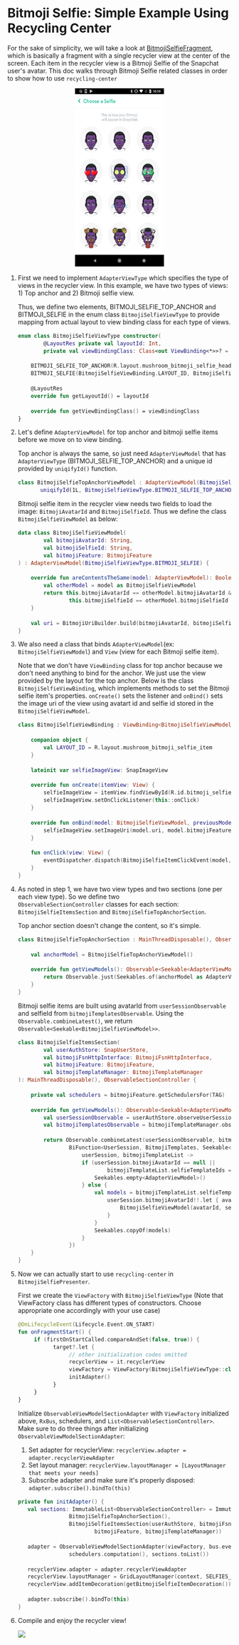 # Bitmoji Selfie: Simple Example Using Recycling Center

For the sake of simplicity, we will take a look at [BitmojiSelfieFragment](), which is basically a 
fragment with a single recycler view at the center of the screen. Each item in the recycler view 
is a Bitmoji Selfie of the Snapchat user's avatar. This doc walks through
Bitmoji Selfie related classes in order to show how to use ``recycling-center``   

<p align="center">
<img src="bitmoji_selfie_screenshot.png" width="200" height="400"/>
</p>

1. First we need to implement ```AdapterViewType``` which specifies the type of views in the recycler view. In this example, 
we have two types of views: 1) Top anchor and 2) Bitmoji selfie view. 

    Thus, we define two elements, BITMOJI_SELFIE_TOP_ANCHOR and BITMOJI_SELFIE in the enum class 
    ```BitmojiSelfieViewType``` to provide mapping from actual layout to view binding class for each type of views.   
    ```kotlin
    enum class BitmojiSelfieViewType constructor(
            @LayoutRes private val layoutId: Int,
            private val viewBindingClass: Class<out ViewBinding<*>>? = null) : BindingAdapterViewType {
    
        BITMOJI_SELFIE_TOP_ANCHOR(R.layout.mushroom_bitmoji_selfie_header),
        BITMOJI_SELFIE(BitmojiSelfieViewBinding.LAYOUT_ID, BitmojiSelfieViewBinding::class.java);
    
        @LayoutRes
        override fun getLayoutId() = layoutId
    
        override fun getViewBindingClass() = viewBindingClass
    }
    ``` 

2. Let's define ``AdapterViewModel`` for top anchor and bitmoji selfie items before we move on to view binding. 

    Top anchor is always the same, so just need ``AdapterViewModel`` that has ```AdapterViewType``` (BITMOJI_SELFIE_TOP_ANCHOR)
    and a unique id provided by ```uniqifyId()``` function. 
    ```kotlin
    class BitmojiSelfieTopAnchorViewModel : AdapterViewModel(BitmojiSelfieViewType.BITMOJI_SELFIE_TOP_ANCHOR,
           uniqifyId(1L, BitmojiSelfieViewType.BITMOJI_SELFIE_TOP_ANCHOR))
     ```

    Bitmoji selfie item in the recycler view needs two fields to load the image: ``BitmojiAvatarId`` and ``BitmojiSelfieId``. 
    Thus we define the class ``BitmojiSelfieViewModel`` as below: 
    ```kotlin
    data class BitmojiSelfieViewModel(
            val bitmojiAvatarId: String,
            val bitmojiSelfieId: String, 
            val bitmojiFeature: BitmojiFeature
    ) : AdapterViewModel(BitmojiSelfieViewType.BITMOJI_SELFIE) {
        
        override fun areContentsTheSame(model: AdapterViewModel): Boolean {
            val otherModel = model as BitmojiSelfieViewModel
            return this.bitmojiAvatarId == otherModel.bitmojiAvatarId &&
                    this.bitmojiSelfieId == otherModel.bitmojiSelfieId
        }
     
        val uri = BitmojiUriBuilder.build(bitmojiAvatarId, bitmojiSelfieId, Feature.BITMOJI)
    }
    ```

3. We also need a class that binds ```AdapterViewModel```(ex: ```BitmojiSelfieViewModel```) and ```View``` (view for each 
Bitmoji selfie item).

    Note that we don't have ```ViewBinding``` class for top anchor because we don't need anything to bind for the anchor. 
    We just use the view provided by the layout for the top anchor. Below is the class ```BitmojiSelfieViewBinding```, 
    which implements methods to set the Bitmoji selfie item's properties. ```onCreate()``` sets the listener and 
    ```onBind()``` sets the image uri of the view using avatart id and selfie id stored in the ```BitmojiSelfieViewModel```.
    
    ```kotlin
    class BitmojiSelfieViewBinding : ViewBinding<BitmojiSelfieViewModel>() {
    
        companion object {
            val LAYOUT_ID = R.layout.mushroom_bitmoji_selfie_item
        }
    
        lateinit var selfieImageView: SnapImageView
    
        override fun onCreate(itemView: View) {
            selfieImageView = itemView.findViewById(R.id.bitmoji_selfie_image)
            selfieImageView.setOnClickListener(this::onClick)
        }
    
        override fun onBind(model: BitmojiSelfieViewModel, previousModel: BitmojiSelfieViewModel?) {
            selfieImageView.setImageUri(model.uri, model.bitmojiFeature.page)
        }
    
        fun onClick(view: View) {
            eventDispatcher.dispatch(BitmojiSelfieItemClickEvent(model, itemView))
        }
    }
    ```
4. As noted in step 1, we have two view types and two sections (one per each view type). So we define two  
```ObservableSectionController``` classes for each section: ```BitmojiSelfieItemsSection``` and
 ```BitmojiSelfieTopAnchorSection```.
 
    Top anchor section doesn't change the content, so it's simple.
    ```kotlin
    class BitmojiSelfieTopAnchorSection : MainThreadDisposable(), ObservableSectionController {
    
        val anchorModel = BitmojiSelfieTopAnchorViewModel()
    
        override fun getViewModels(): Observable<Seekable<AdapterViewModel>> {
            return Observable.just(Seekables.of(anchorModel as AdapterViewModel))
        }
    }
    ```
    
    Bitmoji selfie items are built using avatarId from ```userSessionObservable``` and selfieId from 
    ```bitmojiTemplatesObservable```. Using the ```Observable.combineLatest()```, we return 
    ```Observable<Seekable<BitmojiSelfieViewModel>>```.  
    ```kotlin
    class BitmojiSelfieItemsSection(
            val userAuthStore: SnapUserStore,
            val bitmojiFsnHttpInterface: BitmojiFsnHttpInterface,
            val bitmojiFeature: BitmojiFeature,
            val bitmojiTemplateManager: BitmojiTemplateManager
    ): MainThreadDisposable(), ObservableSectionController {
    
        private val schedulers = bitmojiFeature.getSchedulersFor(TAG)
    
        override fun getViewModels(): Observable<Seekable<AdapterViewModel>> {
            val userSessionObservable = userAuthStore.observeUserSession()
            val bitmojiTemplatesObservable = bitmojiTemplateManager.observeBitmojiTemplates()
    
            return Observable.combineLatest(userSessionObservable, bitmojiTemplatesObservable,
                    BiFunction<UserSession, BitmojiTemplates, Seekable<AdapterViewModel>> {
                        userSession, bitmojiTemplateList ->
                        if (userSession.bitmojiAvatarId == null ||
                                bitmojiTemplateList.selfieTemplateIds == null) {
                            Seekables.empty<AdapterViewModel>()
                        } else {
                            val models = bitmojiTemplateList.selfieTemplateIds.map { selfieId ->
                                userSession.bitmojiAvatarId!!.let { avatarId ->
                                    BitmojiSelfieViewModel(avatarId, selfieId, bitmojiFeature)
                                }
                            }
                            Seekables.copyOf(models)
                        }
                    })
        }
    }
    ```

5. Now we can actually start to use ```recycling-center``` in ```BitmojiSelfiePresenter```.
    
    First we create the ```ViewFactory``` with ```BitmojiSelfieViewType``` (Note that ViewFactory class has different 
    types of constructors. Choose appropriate one accordingly with your use case)  
    ```kotlin
    @OnLifecycleEvent(Lifecycle.Event.ON_START)
    fun onFragmentStart() {
         if (firstOnStartCalled.compareAndSet(false, true)) {
               target?.let {
                    // other initialization codes omitted 
                    recyclerView = it.recyclerView
                    viewFactory = ViewFactory(BitmojiSelfieViewType::class.java)
                    initAdapter()
               }
         }
    }
    ```
    
    Initialize ```ObservableViewModelSectionAdapter``` with ```ViewFactory``` initialized above, ```RxBus```,
    schedulers, and ```List<ObservableSectionController>```. Make sure to do three things after initializing
    ```ObservableViewModelSectionAdapter```: 
    1. Set adapter for recyclerView: ```recyclerView.adapter = adapter.recyclerViewAdapter```
    2. Set layout manager: ```recyclerView.layoutManager = [LayoutManager that meets your needs]```
    3. Subscribe adapter and make sure it's properly disposed: ```adapter.subscribe().bindTo(this)```
    ```kotlin
    private fun initAdapter() {
       val sections: ImmutableList<ObservableSectionController> = ImmutableList.of(
                    BitmojiSelfieTopAnchorSection(),
                    BitmojiSelfieItemsSection(userAuthStore, bitmojiFsnHttpInterface,
                            bitmojiFeature, bitmojiTemplateManager))
            
       adapter = ObservableViewModelSectionAdapter(viewFactory, bus.eventDispatcher,
                    schedulers.computation(), sections.toList())
            
       recyclerView.adapter = adapter.recyclerViewAdapter
       recyclerView.layoutManager = GridLayoutManager(context, SELFIES_PER_ROW)
       recyclerView.addItemDecoration(getBitmojiSelfieItemDecoration())
    
       adapter.subscribe().bindTo(this)
    }
    ```

6. Compile and enjoy the recycler view! 

    ![](https://render.bitstrips.com/v2/cpanel/c9fd5973-c9eb-4a54-bfc8-9f8ff7955c3a-e36b1f90-95b4-48b3-99c5-feabb4b2d2b0-v1.png?transparent=1&palette=1)
